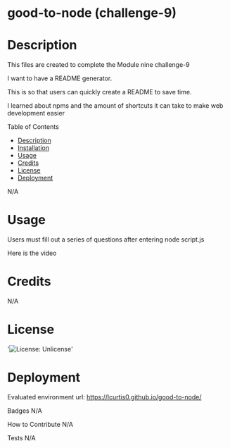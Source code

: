 # good-to-node (challenge-9)

# Description

This files are created to complete the Module nine challenge-9

I want to have a README generator.

This is so that users can quickly create a README to save time.

I learned about npms and the amount of shortcuts it can take to make web development easier

Table of Contents
- [Description](#Decription)
- [Installation](#Installation)
- [Usage](#Usage)
- [Credits](#Credits)
- [License](#License)
- [Deployment](#Deployment)

N/A

# Usage

Users must fill out a series of questions after entering node script.js

Here is the video

# Credits

N/A

# License

'![License: Unlicense](https://img.shields.io/badge/license-Unlicense-blue.svg)'

# Deployment
Evaluated environment url: https://lcurtis0.github.io/good-to-node/

Badges
N/A

How to Contribute
N/A

Tests
N/A